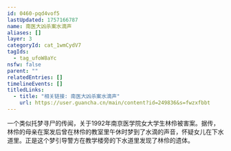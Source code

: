```yaml
---
id: 0460-pqd4vof5
lastUpdated: 1757166787
name: 南医大凶杀案水滴声
aliases: []
layer: 3
categoryId: cat_1wmCydV7
tagIds:
  - tag_ufoW8aYc
nsfw: false
parent: ""
relatedEntries: []
timelineEvents: []
titledLinks:
  - title: "相关链接: 南医大凶杀案水滴声"
    url: https://user.guancha.cn/main/content?id=249836&s=fwzxfbbt
---
```


一个类似托梦寻尸的传闻，关于1992年南京医学院女大学生林伶被害案。据传，林伶的母亲在案发后曾在林伶的教室里午休时梦到了水滴的声音，怀疑女儿在下水道里。正是这个梦引导警方在教学楼旁的下水道里发现了林伶的遗体。